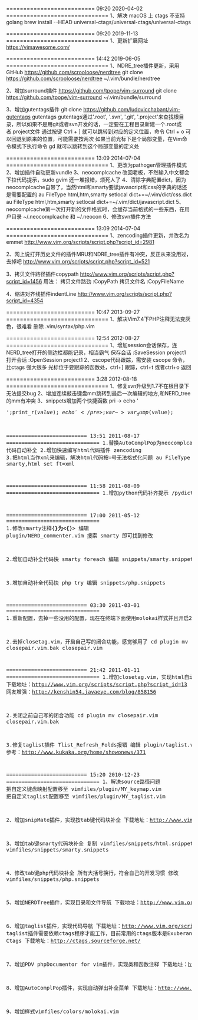 ========================== 09:20 2020-04-02 ==============================
1、解决 macOS 上 ctags 不支持 golang
brew install --HEAD universal-ctags/universal-ctags/universal-ctags

========================== 09:20 2019-11-13 ==============================
1、更新扩展网址
https://vimawesome.com/

========================== 14:42 2019-06-05 ==============================
1、NDRE_tree插件更新，采用GitHub
https://github.com/scrooloose/nerdtree
git clone https://github.com/scrooloose/nerdtree ~/.vim/bundle/nerdtree

2、增加surround插件
https://github.com/tpope/vim-surround
git clone https://github.com/tpope/vim-surround ~/.vim/bundle/surround

3、增加gutentags插件
git clone https://github.com/ludovicchabant/vim-gutentags gutentags
gutentags通过'.root', '.svn', '.git', '.project'来查找根目录，所以如果不是用git或者svn开发的话，一定要在工程目录新建一个.root或者.project文件
通过按键 Ctrl + ] 就可以跳转到对应的定义位置，命令 Ctrl + o 可以回退到原来的位置，可能需要按两次
如果当前光标下是个局部变量，在Vim命令模式下执行命令 gd 就可以跳转到这个局部变量的定义处

========================== 13:09 2014-07-04 ==============================
1、更改为pathogen管理插件模式
2、增加插件自动更新vundle
3、neocomplcache 改回老板，不然输入中文都会下拉代码提示，sudo gvim 还一堆报错，烦死人了
4、清除字典配置dict，因为neocomplcache自带了，当然html和smarty要读javascript和css的字典的话还是需要配置的
au FileType html,htm,smarty setlocal dict+=~/.vim/dict/css.dict
au FileType html,htm,smarty setlocal dict+=~/.vim/dict/javascript.dict
5、neocomplcache第一次打开新的文件格式时，会缓存当前格式的一些东西，在用户目录 ~/.neocomplcache 和 ~/.neocon
6、修改svn插件方法

========================== 13:09 2014-07-04 ==============================
1、zencoding插件更新，并改名为emmet
http://www.vim.org/scripts/script.php?script_id=2981

2、网上说打开历史文件的插件MRU和NDRE_tree插件有冲突，反正从来没用过，去掉吧
http://www.vim.org/scripts/script.php?script_id=521

3、拷贝文件路径插件copypath
http://www.vim.org/scripts/script.php?script_id=1456
用法：
拷贝文件路劲
:CopyPath
拷贝文件名
:CopyFileName

4、缩进对齐线插件indentLine
http://www.vim.org/scripts/script.php?script_id=4354

========================== 10:47 2013-09-27 ==============================
1、解决Vim7.4下PHP注释无法变灰色，很难看
删除 .vim/syntax/php.vim

========================== 12:54 2012-08-27 ==============================
1、增加session会话保存，连NERD_tree打开的侧边栏都能记录，相当霸气
保存会话 :SaveSession project1
打开会话 :OpenSession project1
2、cscope代码跟踪，需安装 cscope 命令，比ctags 强大很多
光标位于要跟踪的函数处，ctrl+] 跟踪，ctrl+t 或者ctrl+o 返回

========================== 3:28 2012-08-18 ==============================
1、修复svn升级到1.7不在根目录下无法提交bug
2、增加连续敲击键盘mm跳转到最后一次编辑的地方,和NERD_tree的mm有冲突
3、snippets增加两个快捷函数
pri -> echo '<pre>';print_r($value);echo '</pre>; 
var -> var_dump($value);

========================== 13:51 2011-08-17 ==============================
1.替换AutoComplPop为neocomplcache 代码自动补全
2.增加快速编写html代码插件 zencoding
3.把html当作xml来编辑，解决html代码按=号无法格式化问题
au FileType smarty,html set ft=xml

========================== 11:58 2011-08-09 ==============================
1.增加python代码补齐提示
/pydiction

========================== 17:00 2011-05-12 ==============================
1.修改smarty注释{**}为<{**}>
编辑 plugin/NERD_commenter.vim
搜索 smarty 即可找到修改

2.增加自动补全代码快 smarty foreach
编辑 snippets/smarty.snippets

3.增加自动补全代码快 php try
编辑 snippets/php.snippets

========================== 03:30 2011-03-01 ==============================
1.重新配置，去掉一些没用的配置，现在在终端下面使用molokai样式并且开启256色不会卡了

2.去掉closetag.vim，开启自己写的闭合功能，感觉够用了
cd plugin
mv closepair.vim.bak closepair.vim

========================== 21:42 2011-01-11 ==============================
1.增加closetag.vim，实现html自动闭合
下载地址：http://www.vim.org/scripts/script.php?script_id=13
网友增强：http://kenshin54.javaeye.com/blog/858156

2.关闭之前自己写的闭合功能
cd plugin
mv closepair.vim closepair.vim.bak

3.修复taglist插件 Tlist_Refresh_Folds报错
编辑 plugin/taglist.vim
参考：http://www.kukaka.org/home/showonews/371

========================== 15:20 2010-12-23 ==============================
1、解决source路径问题
把自定义键盘映射配置移至 vimfiles/plugin/MY_keymap.vim
把自定义taglist配置移至 vimfiles/plugin/MY_taglist.vim

2、增加snipMate插件，实现按tab键代码块补全
下载地址：http://www.vim.org/scripts/script.php?script_id=2540

3、增加tab键smarty代码块补全
复制 vimfiles/snippets/html.snippets 到 vimfiles/snippets/smarty.snippets

4、修改tab键php代码块补全 所有大括号换行，符合自己的开发习惯
修改 vimfiles/snippets/php.snippets

5、增加NERDTree插件，实现目录和文件导航
下载地址：http://www.vim.org/scripts/script.php?script_id=1658

6、增加taglist插件，实现代码导航
下载地址：http://www.vim.org/scripts/script.php?script_id=273
taglist插件需要依赖ctags程序才能工作，目前常用的ctags版本是Exuberant Ctags
下载地址：http://ctags.sourceforge.net/

7、增加PDV phpDocumentor for vim插件，实现类和函数注释
下载地址：http://www.vim.org/scripts/script.php?script_id=1355

8、增加AutoComplPop插件，实现自动弹出补全菜单
下载地址：http://www.vim.org/scripts/script.php?script_id=1879

9、增加样式vimfiles/colors/molokai.vim
